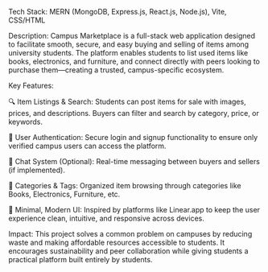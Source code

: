 Tech Stack: MERN (MongoDB, Express.js, React.js, Node.js), Vite, CSS/HTML

Description:
Campus Marketplace is a full-stack web application designed to facilitate smooth, secure, and easy buying and selling of items among university students. The platform enables students to list used items like books, electronics, and furniture, and connect directly with peers looking to purchase them—creating a trusted, campus-specific ecosystem.

Key Features:

🔍 Item Listings & Search: Students can post items for sale with images, prices, and descriptions. Buyers can filter and search by category, price, or keywords.

👤 User Authentication: Secure login and signup functionality to ensure only verified campus users can access the platform.

💬 Chat System (Optional): Real-time messaging between buyers and sellers (if implemented).

📁 Categories & Tags: Organized item browsing through categories like Books, Electronics, Furniture, etc.

🎨 Minimal, Modern UI: Inspired by platforms like Linear.app to keep the user experience clean, intuitive, and responsive across devices.

Impact:
This project solves a common problem on campuses by reducing waste and making affordable resources accessible to students. It encourages sustainability and peer collaboration while giving students a practical platform built entirely by students.
